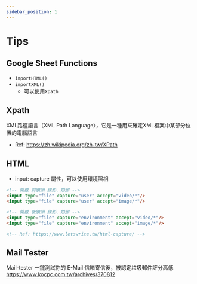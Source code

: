 ```yaml
---
sidebar_position: 1
---
```

# Tips

## Google Sheet Functions
- `importHTML()`
- `importXML()`
    - 可以使用`Xpath`

## Xpath
XML路徑語言（XML Path Language），它是一種用來確定XML檔案中某部分位置的電腦語言
- Ref: https://zh.wikipedia.org/zh-tw/XPath

## HTML
- input: capture 屬性，可以使用環境照相
```html
<!-- 開啟 前鏡頭 錄影、拍照 -->
<input type="file" capture="user" accept="video/*"/>
<input type="file" capture="user" accept="image/*"/>

<!-- 開啟 後鏡頭 錄影、拍照 -->
<input type="file" capture="environment" accept="video/*"/>
<input type="file" capture="environment" accept="image/*"/>

<!-- Ref: https://www.letswrite.tw/html-capture/ -->
```

## Mail Tester
Mail-tester 一鍵測試你的 E-Mail 信箱寄信後，被認定垃圾郵件評分高低
https://www.kocpc.com.tw/archives/370812